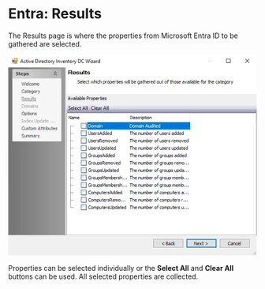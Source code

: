 # Entra: Results

The Results page is where the properties from Microsoft Entra ID to be gathered are selected.

![Results page of the Entra Data Collector Wizard](../../../../../../static/img/product_docs/accessanalyzer/enterpriseauditor/admin/datacollector/adinventory/results.webp)

Properties can be selected individually or the __Select All__ and __Clear All__ buttons can be used. All selected properties are collected.
